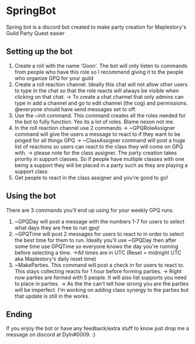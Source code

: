 # SpringBot
Spring bot is a discord bot created to make party creation for Maplestory's Guild Party Quest easier
## Setting up the bot
1. Create a roll with the name 'Goon'. The bot will only listen to commands from people who have this role so I recommend giving it to the people who organize GPQ for your guild
2. Create a roll reaction channel. Ideally this chat will not allow other users to type in the chat so that the role reacts will always be visible when clicking on that chat.
 -> To create a chat channel that only admins can type in add a channel and go to edit channel (the cog) and permissions. @everyone should have send messages set to off.
3. Use the ~init command. This command creates all the roles needed for the bot to fully function. Yes its a lot of roles. Blame nexon not me.
4. In the roll reaction channel use 2 commands
 -> ~GPQRoleAssigner command will give the users a message to react to if they want to be pinged for all things GPQ
 -> ~ClassAssigner command will post a huge list of reactions so users can react to the class they will come on GPQ with.
  -> please note for the class assigner. The party creation takes priority in support classes. So if people have multiple classes with one being a support they will be placed in a party such as they are playing a support class.
5. Get people to react in the class assigner and you're good to go!

## Using the bot
There are 3 commands you'll end up using for your weekly GPQ runs.
1. ~GPQDay will post a message with the numbers 1-7 for users to select what days they are free to run gpq!
2. ~GPQTime will post 2 messages for users to react to in order to select the best time for them to run. Ideally you'll use ~GPQDay then after some time use GPQTime so everyone knows the day you're running before selecting a time.
    ->All times are in UTC (Reset = midnight UTC aka Maplestory's daily reset time)
3. ~MakeParties. This command will post a check in for users to react to. This stays collecting reacts for 1 hour before forming parties.
    -> Right now parties are formed with 5 people. It will also list supports you need to place in parties.
    -> As the the can't tell how strong you are the parties will be imperfect. I'm working on adding class synergy to the parties but that update is still in the works.

## Ending
If you enjoy the bot or have any feedback/extra stuff to know just drop me a message on discord at Dyln#0009. :)
